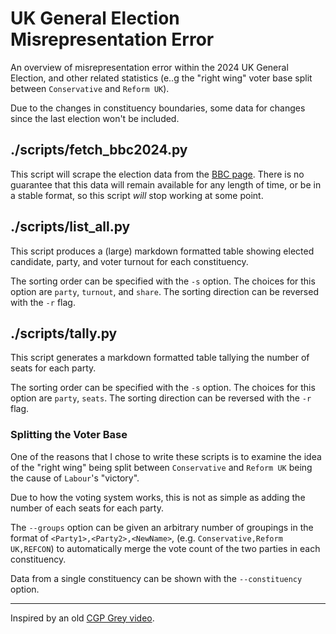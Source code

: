 # UK General Election Misrepresentation Error

An overview of misrepresentation error within the 2024 UK General Election, and
other related statistics (e..g the "right wing" voter base split between
`Conservative` and `Reform UK`).

Due to the changes in constituency boundaries, some data for changes since the
last election won't be included.

## ./scripts/fetch_bbc2024.py

This script will scrape the election data from the [BBC page][]. There is no
guarantee that this data will remain available for any length of time, or be
in a stable format, so this script _will_ stop working at some point.

## ./scripts/list_all.py

This script produces a (large) markdown formatted table showing elected
candidate, party, and voter turnout for each constituency.

The sorting order can be specified with the `-s` option. The choices for this
option are `party`, `turnout`, and `share`. The sorting direction can be
reversed with the `-r` flag.

## ./scripts/tally.py

This script generates a markdown formatted table tallying the number of seats
for each party.

The sorting order can be specified with the `-s` option. The choices for this
option are `party`, `seats`. The sorting direction can be reversed with the
`-r` flag.

### Splitting the Voter Base

One of the reasons that I chose to write these scripts is to examine the idea
of the "right wing" being split between `Conservative` and `Reform UK` being
the cause of `Labour`'s "victory".

Due to how the voting system works, this is not as simple as adding the number
of each seats for each party.

The `--groups` option can be given an arbitrary number of groupings in the
format of `<Party1>,<Party2>,<NewName>`, (e.g. `Conservative,Reform UK,REFCON`)
to automatically merge the vote count of the two parties in each constituency.

Data from a single constituency can be shown with the `--constituency` option.

---

Inspired by an old [CGP Grey video][].

[BBC page]: <https://www.bbc.co.uk/news/election/2024/uk/constituencies>
[CGP Grey video]: <https://www.youtube.com/watch?v=r9rGX91rq5I>
